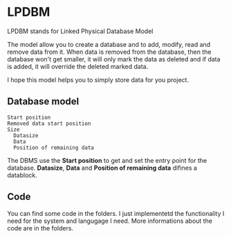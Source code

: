 LPDBM
==
LPDBM stands for Linked Physical Database Model

The model allow you to create a database and to add, modify, read and remove data from it.
When data is removed from the database, then the database won't get smaller, it will only mark the data as deleted and if data is added, it will override the deleted marked data.

I hope this model helps you to simply store data for you project.

## Database model
```
Start position
Removed data start position
Size
  Datasize
  Data
  Position of remaining data
```

The DBMS use the **Start position** to get and set the entry point for the database.
**Datasize**, **Data** and **Position of remaining data** difines a datablock.

## Code
You can find some code in the folders. I just implementetd the functionality I need for the system and langugage I need. More informations about the code are in the folders.
